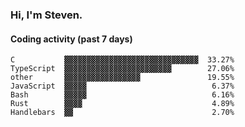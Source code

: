 ### Hi, I'm Steven.

#### Coding activity (past 7 days)
```
C           ▓▓▓▓▓▓▓▓▓▓▓▓▓▓▓▓▓▓▓▓▓▓▓▓▓▓▓▓▓▓  33.27%
TypeScript  ▓▓▓▓▓▓▓▓▓▓▓▓▓▓▓▓▓▓▓▓▓▓▓▓        27.06%
other       ▓▓▓▓▓▓▓▓▓▓▓▓▓▓▓▓▓               19.55%
JavaScript  ▓▓▓▓▓                            6.37%
Bash        ▓▓▓▓▓                            6.16%
Rust        ▓▓▓▓                             4.89%
Handlebars  ▓▓                               2.70%
```
